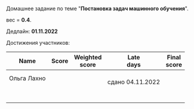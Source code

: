 Домашнее задание по теме "**Постановка задач машинного обучения**".

вес = **0.4**.

Дедлайн: **01.11.2022**


Достижения участников:

| Name        | Score | Weighted<br>score | Late<br>days           | Final<br>score |
| ----------- | ----- | ----------------- | ---------------------- | -------------- |
| Ольга Лахно |       |                   | <br />сдано 04.11.2022 |                |
|             |       |                   |                        |                |
|             |       |                   |                        |                |
|             |       |                   |                        |                |
|             |       |                   |                        |                |
|             |       |                   |                        |                |
|             |       |                   |                        |                |
|             |       |                   |                        |                |
